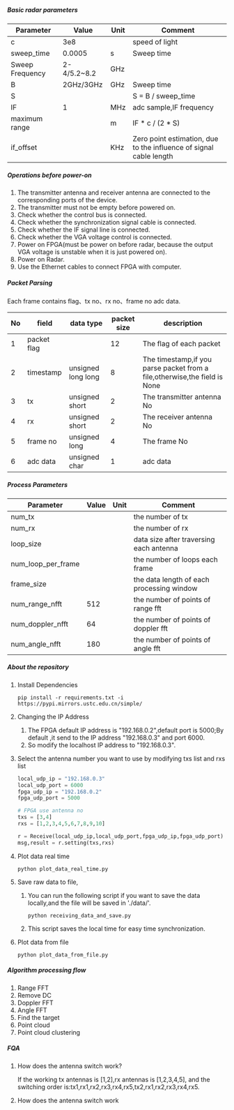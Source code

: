 

##### Basic radar parameters

| Parameter       | Value       | Unit | Comment                                                      |
| --------------- | ----------- | ---- | ------------------------------------------------------------ |
| c               | 3e8         |      | speed of light                                               |
| sweep_time      | 0.0005      | s    | Sweep time                                                   |
| Sweep Frequency | 2-4/5.2~8.2 | GHz  |                                                              |
| B               | 2GHz/3GHz   | GHz  | Sweep time                                                   |
| S               |             |      | S = B / sweep_time                                           |
| IF              | 1           | MHz  | adc sample,IF frequency                                      |
| maximum range   |             | m    | IF  * c / (2 * S)                                            |
| if_offset       |             | KHz  | Zero point estimation, due to the influence of signal cable length |

##### Operations before power-on

1. The transmitter antenna and receiver antenna are connected to the corresponding ports of the device.
2. The transmitter must not be empty before powered on.
3. Check whether the control bus is connected.
4. Check whether the synchronization signal cable is connected.
5. Check whether  the IF signal line is connected.
6. Check whether the VGA voltage control is connected.
7. Power on FPGA(must be power on before radar, because the output VGA voltage is unstable when it is just powered on).  
8. Power on Radar.
9. Use the Ethernet cables to connect FPGA with computer.

##### Packet Parsing

Each frame contains flag、tx no、rx no、frame no adc data.

| No   | field       | data type          | packet size | description                                                  |
| ---- | ----------- | ------------------ | ----------- | ------------------------------------------------------------ |
| 1    | packet flag |                    | 12          | The flag of each packet                                      |
| 2    | timestamp   | unsigned long long | 8           | The timestamp,if you parse packet from a file,otherwise,the field is None |
| 3    | tx          | unsigned short     | 2           | The transmitter antenna No                                   |
| 4    | rx          | unsigned short     | 2           | The receiver antenna No                                      |
| 5    | frame no    | unsigned long      | 4           | The frame No                                                 |
| 6    | adc data    | unsigned char      | 1           | adc data                                                     |

##### Process Parameters

| Parameter          | Value | Unit | Comment                                   |
| ------------------ | ----- | ---- | ----------------------------------------- |
| num_tx             |       |      | the number of tx                          |
| num_rx             |       |      | the number of rx                          |
| loop_size          |       |      | data size after traversing each antenna   |
| num_loop_per_frame |       |      | the number of loops each  frame           |
| frame_size         |       |      | the data length of each processing window |
| num_range_nfft     | 512   |      | the number of points of range fft         |
| num_doppler_nfft   | 64    |      | the number of points of doppler fft       |
| num_angle_nfft     | 180   |      | the number of points of angle fft         |



##### About the repository

1. Install Dependencies

   ```shell
   pip install -r requirements.txt -i https://pypi.mirrors.ustc.edu.cn/simple/
   ```

2. Changing the  IP Address

   1. The FPGA default IP address is  "192.168.0.2",default port is 5000;By default ,it send to the IP address "192.168.0.3" and port 6000.
   2. So modify the localhost IP address to "192.168.0.3".

3. Select the antenna number you want to use by modifying txs list and rxs list

   ```python
   local_udp_ip = "192.168.0.3"
   local_udp_port = 6000
   fpga_udp_ip = "192.168.0.2"
   fpga_udp_port = 5000
   
   # FPGA use antenna no
   txs = [3,4]
   rxs = [1,2,3,4,5,6,7,8,9,10]
   
   r = Receive(local_udp_ip,local_udp_port,fpga_udp_ip,fpga_udp_port)
   msg,result = r.setting(txs,rxs)
   ```

4. Plot data real time

   ```shell
   python plot_data_real_time.py
   ```

5. Save raw data to file,

   1. You can run the following script if you want to save the data locally,and the file will be saved in './data/'.

      ```shell
      python receiving_data_and_save.py
      ```

   2. This script saves the local time for easy time synchronization.

6. Plot data from file

   ```shell
   python plot_data_from_file.py
   ```

##### Algorithm processing flow

1. Range FFT
2. Remove DC
3. Doppler FFT
4. Angle FFT
5. Find the target
6. Point cloud
7. Point cloud clustering

##### FQA

1. How does the antenna switch work?

   If the working tx antennas is [1,2],rx antennas is [1,2,3,4,5], and the switching order is:tx1,rx1,rx2,rx3,rx4,rx5,tx2,rx1,rx2,rx3,rx4,rx5.

2. How does the antenna switch work